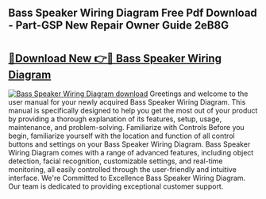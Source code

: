 ## Bass Speaker Wiring Diagram Free Pdf Download - Part-GSP New Repair Owner Guide 2eB8G

# <h2><a href="http://dfi589.blite.top/?on=Bass+Speaker+Wiring+Diagram">🔗Download New 👉🔴 Bass Speaker Wiring Diagram</a></h2>

[![Bass Speaker Wiring Diagram download](https://i.imgur.com/lujVjoI.png)](http://dfi589.blite.top/?on=Bass+Speaker+Wiring+Diagram)
Greetings and welcome to the user manual for your newly acquired Bass Speaker Wiring Diagram. This manual is specifically designed to help you get the most out of your product by providing a thorough explanation of its features, setup, usage, maintenance, and problem-solving. Familiarize with Controls Before you begin, familiarize yourself with the location and function of all control buttons and settings on your Bass Speaker Wiring Diagram. Bass Speaker Wiring Diagram comes with a range of advanced features, including object detection, facial recognition, customizable settings, and real-time monitoring, all easily controlled through the user-friendly and intuitive interface. We're Committed to Excellence Bass Speaker Wiring Diagram. Our team is dedicated to providing exceptional customer support.
